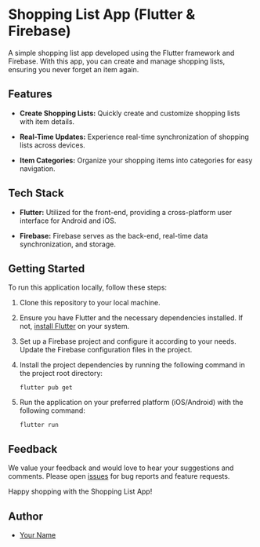 # Shopping List App (Flutter & Firebase)

A simple shopping list app developed using the Flutter framework and Firebase. With this app, you can create and manage shopping lists, ensuring you never forget an item again.

## Features

- **Create Shopping Lists:** Quickly create and customize shopping lists with item details.

- **Real-Time Updates:** Experience real-time synchronization of shopping lists across devices.

- **Item Categories:** Organize your shopping items into categories for easy navigation.

## Tech Stack

- **Flutter:** Utilized for the front-end, providing a cross-platform user interface for Android and iOS.

- **Firebase:** Firebase serves as the back-end, real-time data synchronization, and storage.

## Getting Started

To run this application locally, follow these steps:

1. Clone this repository to your local machine.

2. Ensure you have Flutter and the necessary dependencies installed. If not, [install Flutter](https://flutter.dev/docs/get-started/install) on your system.

3. Set up a Firebase project and configure it according to your needs. Update the Firebase configuration files in the project.

4. Install the project dependencies by running the following command in the project root directory:

   ```
   flutter pub get
   ```

5. Run the application on your preferred platform (iOS/Android) with the following command:

   ```
   flutter run
   ```

## Feedback

We value your feedback and would love to hear your suggestions and comments. Please open [issues](www.github.com/parthd2d/ShoppingList/issues) for bug reports and feature requests.

Happy shopping with the Shopping List App!

## Author

- [Your Name](https://github.com/parthd2d)
